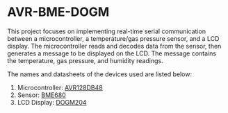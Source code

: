 # AVR-BME-DOGM
This project focuses on implementing real-time serial communication between a microcontroller, a temperature/gas pressure sensor, and a LCD display. The microcontroller reads and decodes data from the sensor, then generates a message to be displayed on the LCD. The message contains the temperature, gas pressure, and humidity readings.

The names and datasheets of the devices used are listed below:
1. Microcontroller: [AVR128DB48](https://ww1.microchip.com/downloads/en/DeviceDoc/AVR128DB28-32-48-64-DataSheet-DS40002247A.pdf)
2. Sensor: [BME680](https://www.mouser.com/datasheet/2/308/1/BST_BME680_DS001-2488287.pdf)
3. LCD Display: [DOGM204](https://www.lcd-module.com/fileadmin/eng/pdf/doma/dogm204e.pdf)
